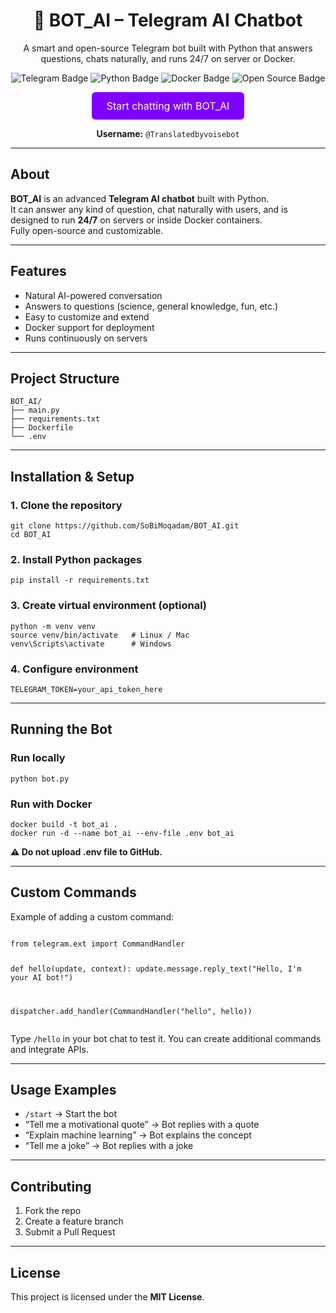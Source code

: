 <h1 align="center">🤖 BOT_AI – Telegram AI Chatbot</h1>
<p align="center">
A smart and open-source Telegram bot built with Python that answers questions, chats naturally, and runs 24/7 on server or Docker.
</p>

<p align="center">
  <img src="https://img.shields.io/badge/Telegram%20Bot-AI-purple?style=flat-square&logo=telegram&logoColor=white" alt="Telegram Badge" />
  <img src="https://img.shields.io/badge/Made%20with-Python-purple?style=flat-square&logo=python&logoColor=white" alt="Python Badge" />
  <img src="https://img.shields.io/badge/Docker-Supported-purple?style=flat-square&logo=docker&logoColor=white" alt="Docker Badge" />
  <img src="https://img.shields.io/badge/Open%20Source-Yes-purple?style=flat-square&logo=github&logoColor=white" alt="Open Source Badge" />
</p>

<p align="center">
  <a href="https://t.me/Translatedbyvoisebot" target="_blank" style="display:inline-block; padding:12px 24px; font-size:16px; color:white; background-color:#8000ff; border-radius:6px; text-decoration:none;">Start chatting with BOT_AI</a>
</p>
<p align="center"><strong>Username:</strong> <code>@Translatedbyvoisebot</code></p>

<hr/>

<h2> About </h2>
<p>
<strong>BOT_AI</strong> is an advanced <strong>Telegram AI chatbot</strong> built with Python.<br/>
It can answer any kind of question, chat naturally with users, and is designed to run <strong>24/7</strong> on servers or inside Docker containers.<br/>
Fully open-source and customizable.
</p>

<hr/>

<h2> Features </h2>
<ul>
  <li>Natural AI-powered conversation</li>
  <li>Answers to questions (science, general knowledge, fun, etc.)</li>
  <li>Easy to customize and extend</li>
  <li>Docker support for deployment</li>
  <li>Runs continuously on servers</li>
</ul>

<hr/>

<h2> Project Structure </h2>
<pre><code>BOT_AI/
├── main.py
├── requirements.txt
├── Dockerfile
└── .env
</code></pre>

<hr/>

<h2> Installation & Setup </h2>

<h3>1. Clone the repository</h3>
<pre><code>git clone https://github.com/SoBiMoqadam/BOT_AI.git
cd BOT_AI
</code></pre>

<h3>2. Install Python packages</h3>
<pre><code>pip install -r requirements.txt
</code></pre>

<h3>3. Create virtual environment (optional)</h3>
<pre><code>python -m venv venv
source venv/bin/activate   # Linux / Mac
venv\Scripts\activate      # Windows
</code></pre>

<h3>4. Configure environment</h3>
<pre><code>TELEGRAM_TOKEN=your_api_token_here
</code></pre>

<hr/>

<h2> Running the Bot </h2>

<h3>Run locally</h3>
<pre><code>python bot.py
</code></pre>

<h3>Run with Docker</h3>
<pre><code>docker build -t bot_ai .
docker run -d --name bot_ai --env-file .env bot_ai
</code></pre>

<p><strong>⚠️ Do not upload .env file to GitHub.</strong></p>

<hr/>

<h2> Custom Commands </h2>
<p>Example of adding a custom command:</p>
<pre><code class="language-python">
from telegram.ext import CommandHandler

def hello(update, context):
    update.message.reply_text("Hello, I'm your AI bot!")

dispatcher.add_handler(CommandHandler("hello", hello))
</code></pre>

<p>Type <code>/hello</code> in your bot chat to test it. You can create additional commands and integrate APIs.</p>

<hr/>

<h2> Usage Examples </h2>
<ul>
  <li><code>/start</code> → Start the bot</li>
  <li>“Tell me a motivational quote” → Bot replies with a quote</li>
  <li>“Explain machine learning” → Bot explains the concept</li>
  <li>“Tell me a joke” → Bot replies with a joke</li>
</ul>

<hr/>

<h2> Contributing </h2>
<ol>
  <li>Fork the repo</li>
  <li>Create a feature branch</li>
  <li>Submit a Pull Request</li>
</ol>

<hr/>

<h2> License </h2>
<p>This project is licensed under the <strong>MIT License</strong>.</p>
